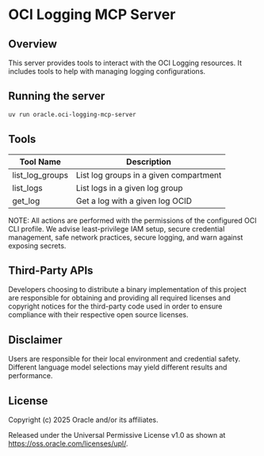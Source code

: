 # OCI Logging MCP Server

## Overview
This server provides tools to interact with the OCI Logging resources.
It includes tools to help with managing logging configurations.

## Running the server
```sh
uv run oracle.oci-logging-mcp-server
```

## Tools
| Tool Name | Description |
| --- | --- |
| list_log_groups | List log groups in a given compartment |
| list_logs | List logs in a given log group |
| get_log | Get a log with a given log OCID |

NOTE: All actions are performed with the permissions of the configured OCI CLI profile. We advise least-privilege IAM setup, secure credential management, safe network practices, secure logging, and warn against exposing secrets.

## Third-Party APIs

Developers choosing to distribute a binary implementation of this project are responsible for obtaining and providing all required licenses and copyright notices for the third-party code used in order to ensure compliance with their respective open source licenses.

## Disclaimer

Users are responsible for their local environment and credential safety. Different language model selections may yield different results and performance.

## License

Copyright (c) 2025 Oracle and/or its affiliates.
 
Released under the Universal Permissive License v1.0 as shown at  
<https://oss.oracle.com/licenses/upl/>.
